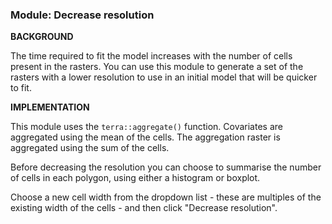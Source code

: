 ### **Module: Decrease resolution**

**BACKGROUND**

The time required to fit the model increases with the number of cells present in the rasters. You can use this module to generate a set of the rasters with a lower resolution to use in an initial model that will be quicker to fit.

**IMPLEMENTATION**

This module uses the `terra::aggregate()` function. Covariates are aggregated using the mean of the cells. The aggregation raster is aggregated using the sum of the cells. 

Before decreasing the resolution you can choose to summarise the number of cells in each polygon, using either a histogram or boxplot.

Choose a new cell width from the dropdown list - these are multiples of the existing width of the cells - and then click "Decrease resolution".


